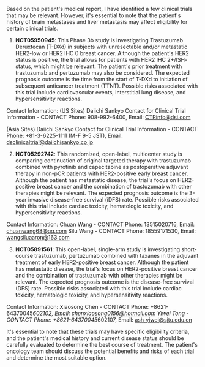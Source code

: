 Based on the patient's medical report, I have identified a few clinical trials that may be relevant. However, it's essential to note that the patient's history of brain metastases and liver metastasis may affect eligibility for certain clinical trials.

1. **NCT05950945**: This Phase 3b study is investigating Trastuzumab Deruxtecan (T-DXd) in subjects with unresectable and/or metastatic HER2-low or HER2 IHC 0 breast cancer. Although the patient's HER2 status is positive, the trial allows for patients with HER2 IHC 2+/ISH- status, which might be relevant. The patient's prior treatment with trastuzumab and pertuzumab may also be considered. The expected prognosis outcome is the time from the start of T-DXd to initiation of subsequent anticancer treatment (TTNT). Possible risks associated with this trial include cardiovascular events, interstitial lung disease, and hypersensitivity reactions.

Contact Information:
(US Sites) Daiichi Sankyo Contact for Clinical Trial Information - CONTACT
Phone: 908-992-6400, Email: CTRinfo@dsi.com

(Asia Sites) Daiichi Sankyo Contact for Clinical Trial Information - CONTACT
Phone: +81-3-6225-1111 (M-F 9-5 JST), Email: dsclinicaltrial@daiichisankyo.co.jp

2. **NCT05292742**: This randomized, open-label, multicenter study is comparing continuation of original targeted therapy with trastuzumab combined with pyrotinib and capecitabine as postoperative adjuvant therapy in non-pCR patients with HER2-positive early breast cancer. Although the patient has metastatic disease, the trial's focus on HER2-positive breast cancer and the combination of trastuzumab with other therapies might be relevant. The expected prognosis outcome is the 3-year invasive disease-free survival (iDFS) rate. Possible risks associated with this trial include cardiac toxicity, hematologic toxicity, and hypersensitivity reactions.

Contact Information:
Chuan Wang - CONTACT
Phone: 13515020716, Email: chuanwang68@qq.com
Silu Wang - CONTACT
Phone: 18559171530, Email: wangsiluaaron@163.com

3. **NCT05891561**: This open-label, single-arm study is investigating short-course trastuzumab, pertuzumab combined with taxanes in the adjuvant treatment of early HER2-positive breast cancer. Although the patient has metastatic disease, the trial's focus on HER2-positive breast cancer and the combination of trastuzumab with other therapies might be relevant. The expected prognosis outcome is the disease-free survival (DFS) rate. Possible risks associated with this trial include cardiac toxicity, hematologic toxicity, and hypersensitivity reactions.

Contact Information:
Xiaosong Chen - CONTACT
Phone: +8621-64370045*602102, Email: chenxiaosong0156@hotmail.com
Yiwei Tong - CONTACT
Phone: +8621-64370045*602107, Email: ash_yiwei@sjtu.edu.cn

It's essential to note that these trials may have specific eligibility criteria, and the patient's medical history and current disease status should be carefully evaluated to determine the best course of treatment. The patient's oncology team should discuss the potential benefits and risks of each trial and determine the most suitable option.